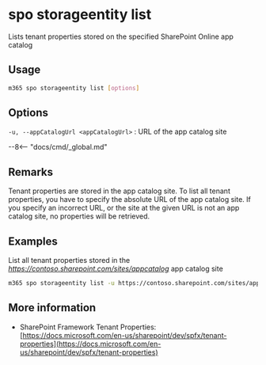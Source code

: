 # spo storageentity list

Lists tenant properties stored on the specified SharePoint Online app catalog

## Usage

```sh
m365 spo storageentity list [options]
```

## Options

`-u, --appCatalogUrl <appCatalogUrl>`
: URL of the app catalog site

--8<-- "docs/cmd/_global.md"

## Remarks

Tenant properties are stored in the app catalog site. To list all tenant properties, you have to specify the absolute URL of the app catalog site. If you specify an incorrect URL, or the site at the given URL is not an app catalog site, no properties will be retrieved.

## Examples

List all tenant properties stored in the _https://contoso.sharepoint.com/sites/appcatalog_ app catalog site

```sh
m365 spo storageentity list -u https://contoso.sharepoint.com/sites/appcatalog
```

## More information

- SharePoint Framework Tenant Properties: [https://docs.microsoft.com/en-us/sharepoint/dev/spfx/tenant-properties](https://docs.microsoft.com/en-us/sharepoint/dev/spfx/tenant-properties)
